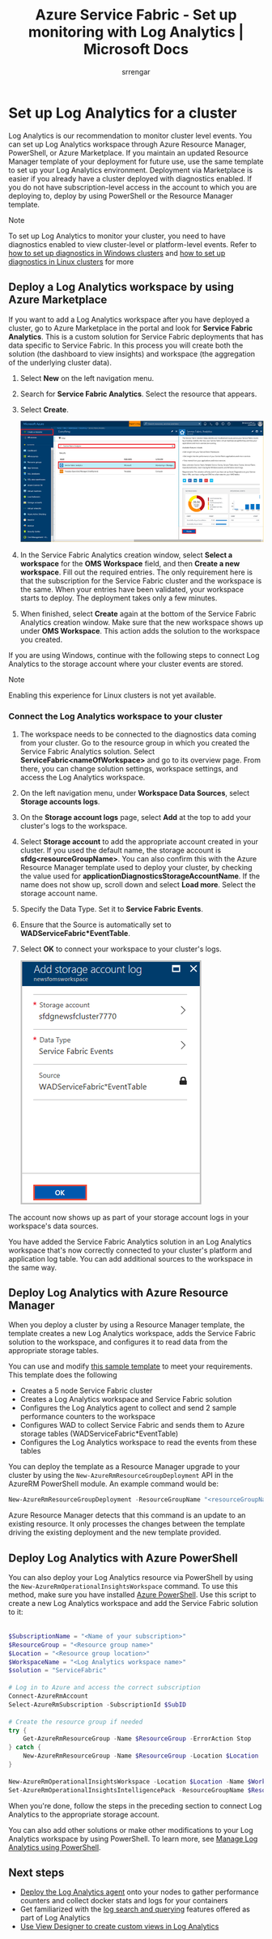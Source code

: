 ﻿---
title: Azure Service Fabric - Set up monitoring with Log Analytics | Microsoft Docs
description: Learn how to set up Log Analytics for visualizing and analyzing events to monitor your Azure Service Fabric clusters.
services: service-fabric
documentationcenter: .net
author: srrengar
manager: timlt
editor: ''

ms.assetid:
ms.service: service-fabric
ms.devlang: dotnet
ms.topic: conceptual
ms.tgt_pltfrm: NA
ms.workload: NA
ms.date: 9/11/2018
ms.author: srrengar

---

# Set up Log Analytics for a cluster

Log Analytics is our recommendation to monitor cluster level events. You can set up Log Analytics workspace through Azure Resource Manager, PowerShell, or Azure Marketplace. If you maintain an updated Resource Manager template of your deployment for future use, use the same template to set up your Log Analytics environment. Deployment via Marketplace is easier if you already have a cluster deployed with diagnostics enabled. If you do not have subscription-level access in the account to which you are deploying to, deploy by using PowerShell or the Resource Manager template.

> [!NOTE]
> To set up Log Analytics to monitor your cluster, you need to have diagnostics enabled to view cluster-level or platform-level events. Refer to [how to set up diagnostics in Windows clusters](service-fabric-diagnostics-event-aggregation-wad.md) and [how to set up diagnostics in Linux clusters](service-fabric-diagnostics-event-aggregation-lad.md) for more

## Deploy a Log Analytics workspace by using Azure Marketplace

If you want to add a Log Analytics workspace after you have deployed a cluster, go to Azure Marketplace in the portal and look for **Service Fabric Analytics**. This is a custom solution for Service Fabric deployments that has data specific to Service Fabric. In this process you will create both the solution (the dashboard to view insights) and workspace (the aggregation of the underlying cluster data).

1. Select **New** on the left navigation menu. 

2. Search for **Service Fabric Analytics**. Select the resource that appears.

3. Select **Create**.

    ![Service Fabric Analytics in Marketplace](media/service-fabric-diagnostics-event-analysis-oms/service-fabric-analytics.png)

4. In the Service Fabric Analytics creation window, select **Select a workspace** for the **OMS Workspace** field, and then **Create a new workspace**. Fill out the required entries. The only requirement here is that the subscription for the Service Fabric cluster and the workspace is the same. When your entries have been validated, your workspace starts to deploy. The deployment takes only a few minutes.

5. When finished, select **Create** again at the bottom of the Service Fabric Analytics creation window. Make sure that the new workspace shows up under **OMS Workspace**. This action adds the solution to the workspace you created.

If you are using Windows, continue with the following steps to connect Log Analytics to the storage account where your cluster events are stored. 

>[!NOTE]
>Enabling this experience for Linux clusters is not yet available. 

### Connect the Log Analytics workspace to your cluster 

1. The workspace needs to be connected to the diagnostics data coming from your cluster. Go to the resource group in which you created the Service Fabric Analytics solution. Select **ServiceFabric\<nameOfWorkspace\>** and go to its overview page. From there, you can change solution settings, workspace settings, and access the Log Analytics workspace.

2. On the left navigation menu, under **Workspace Data Sources**, select **Storage accounts logs**.

3. On the **Storage account logs** page, select **Add** at the top to add your cluster's logs to the workspace.

4. Select **Storage account** to add the appropriate account created in your cluster. If you used the default name, the storage account is **sfdg\<resourceGroupName\>**. You can also confirm this with the Azure Resource Manager template used to deploy your cluster, by checking the value used for **applicationDiagnosticsStorageAccountName**. If the name does not show up, scroll down and select **Load more**. Select the storage account name.

5. Specify the Data Type. Set it to **Service Fabric Events**.

6. Ensure that the Source is automatically set to **WADServiceFabric\*EventTable**.

7. Select **OK** to connect your workspace to your cluster's logs.

    ![Add storage account logs to Log Analytics](media/service-fabric-diagnostics-event-analysis-oms/add-storage-account.png)

The account now shows up as part of your storage account logs in your workspace's data sources.

You have added the Service Fabric Analytics solution in an Log Analytics workspace that's now correctly connected to your cluster's platform and application log table. You can add additional sources to the workspace in the same way.


## Deploy Log Analytics with Azure Resource Manager

When you deploy a cluster by using a Resource Manager template, the template creates a new Log Analytics workspace, adds the Service Fabric solution to the workspace, and configures it to read data from the appropriate storage tables.

You can use and modify [this sample template](https://github.com/Azure-Samples/service-fabric-cluster-templates/tree/master/5-VM-Windows-OMS-UnSecure) to meet your requirements. This template does the following

* Creates a 5 node Service Fabric cluster
* Creates a Log Analytics workspace and Service Fabric solution
* Configures the Log Analytics agent to collect and send 2 sample performance counters to the workspace
* Configures WAD to collect Service Fabric and sends them to Azure storage tables (WADServiceFabric*EventTable)
* Configures the Log Analytics workspace to read the events from these tables


You can deploy the template as a Resource Manager upgrade to your cluster by using the `New-AzureRmResourceGroupDeployment` API in the AzureRM PowerShell module. An example command would be:

```powershell
New-AzureRmResourceGroupDeployment -ResourceGroupName "<resourceGroupName>" -TemplateFile "<templatefile>.json" 
``` 

Azure Resource Manager detects that this command is an update to an existing resource. It only processes the changes between the template driving the existing deployment and the new template provided.

## Deploy Log Analytics with Azure PowerShell

You can also deploy your Log Analytics resource via PowerShell by using the `New-AzureRmOperationalInsightsWorkspace` command. To use this method, make sure you have installed [Azure PowerShell](https://docs.microsoft.com/powershell/azure/install-azurerm-ps?view=azurermps-5.1.1). Use this script to create a new Log Analytics workspace and add the Service Fabric solution to it: 

```PowerShell

$SubscriptionName = "<Name of your subscription>"
$ResourceGroup = "<Resource group name>"
$Location = "<Resource group location>"
$WorkspaceName = "<Log Analytics workspace name>"
$solution = "ServiceFabric"

# Log in to Azure and access the correct subscription
Connect-AzureRmAccount
Select-AzureRmSubscription -SubscriptionId $SubID 

# Create the resource group if needed
try {
    Get-AzureRmResourceGroup -Name $ResourceGroup -ErrorAction Stop
} catch {
    New-AzureRmResourceGroup -Name $ResourceGroup -Location $Location
}

New-AzureRmOperationalInsightsWorkspace -Location $Location -Name $WorkspaceName -Sku Standard -ResourceGroupName $ResourceGroup
Set-AzureRmOperationalInsightsIntelligencePack -ResourceGroupName $ResourceGroup -WorkspaceName $WorkspaceName -IntelligencePackName $solution -Enabled $true

```

When you're done, follow the steps in the preceding section to connect Log Analytics to the appropriate storage account.

You can also add other solutions or make other modifications to your Log Analytics workspace by using PowerShell. To learn more, see [Manage Log Analytics using PowerShell](../log-analytics/log-analytics-powershell-workspace-configuration.md).

## Next steps
* [Deploy the Log Analytics agent](service-fabric-diagnostics-oms-agent.md) onto your nodes to gather performance counters and collect docker stats and logs for your containers
* Get familiarized with the [log search and querying](../log-analytics/log-analytics-log-searches.md) features offered as part of Log Analytics
* [Use View Designer to create custom views in Log Analytics](../log-analytics/log-analytics-view-designer.md)
